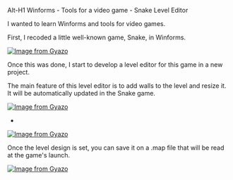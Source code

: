 Alt-H1 Winforms - Tools for a video game - Snake Level Editor

I wanted to learn Winforms and tools for video games.

First, I recoded a little well-known game, Snake, in Winforms.

[![Image from Gyazo](https://i.gyazo.com/9388024e0f469c6581e9522000766b87.gif)](https://gyazo.com/9388024e0f469c6581e9522000766b87)

Once this was done, I start to develop a level editor for this game in a new project.

The main feature of this level editor is to add walls to the level and resize it. It will be automatically updated in the Snake game.

[![Image from Gyazo](https://i.gyazo.com/a0a723a69faafb35f0beab49eb1341c5.gif)](https://gyazo.com/a0a723a69faafb35f0beab49eb1341c5)

-

[![Image from Gyazo](https://i.gyazo.com/51979fe4b1592de804bb72e5b75a3902.gif)](https://gyazo.com/51979fe4b1592de804bb72e5b75a3902)

Once the level design is set, you can save it on a .map file that will be read at the game's launch.

[![Image from Gyazo](https://i.gyazo.com/af7868700907181a0d31200eb6d21f2a.gif)](https://gyazo.com/af7868700907181a0d31200eb6d21f2a)


